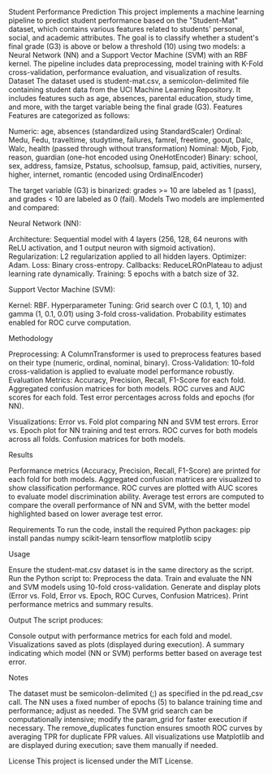 Student Performance Prediction
This project implements a machine learning pipeline to predict student performance based on the "Student-Mat" dataset, which contains various features related to students' personal, social, and academic attributes. The goal is to classify whether a student's final grade (G3) is above or below a threshold (10) using two models: a Neural Network (NN) and a Support Vector Machine (SVM) with an RBF kernel. The pipeline includes data preprocessing, model training with K-Fold cross-validation, performance evaluation, and visualization of results.
Dataset
The dataset used is student-mat.csv, a semicolon-delimited file containing student data from the UCI Machine Learning Repository. It includes features such as age, absences, parental education, study time, and more, with the target variable being the final grade (G3).
Features
Features are categorized as follows:

Numeric: age, absences (standardized using StandardScaler)
Ordinal: Medu, Fedu, traveltime, studytime, failures, famrel, freetime, goout, Dalc, Walc, health (passed through without transformation)
Nominal: Mjob, Fjob, reason, guardian (one-hot encoded using OneHotEncoder)
Binary: school, sex, address, famsize, Pstatus, schoolsup, famsup, paid, activities, nursery, higher, internet, romantic (encoded using OrdinalEncoder)

The target variable (G3) is binarized: grades >= 10 are labeled as 1 (pass), and grades < 10 are labeled as 0 (fail).
Models
Two models are implemented and compared:

Neural Network (NN):

Architecture: Sequential model with 4 layers (256, 128, 64 neurons with ReLU activation, and 1 output neuron with sigmoid activation).
Regularization: L2 regularization applied to all hidden layers.
Optimizer: Adam.
Loss: Binary cross-entropy.
Callbacks: ReduceLROnPlateau to adjust learning rate dynamically.
Training: 5 epochs with a batch size of 32.


Support Vector Machine (SVM):

Kernel: RBF.
Hyperparameter Tuning: Grid search over C (0.1, 1, 10) and gamma (1, 0.1, 0.01) using 3-fold cross-validation.
Probability estimates enabled for ROC curve computation.



Methodology

Preprocessing: A ColumnTransformer is used to preprocess features based on their type (numeric, ordinal, nominal, binary).
Cross-Validation: 10-fold cross-validation is applied to evaluate model performance robustly.
Evaluation Metrics:
Accuracy, Precision, Recall, F1-Score for each fold.
Aggregated confusion matrices for both models.
ROC curves and AUC scores for each fold.
Test error percentages across folds and epochs (for NN).


Visualizations:
Error vs. Fold plot comparing NN and SVM test errors.
Error vs. Epoch plot for NN training and test errors.
ROC curves for both models across all folds.
Confusion matrices for both models.



Results

Performance metrics (Accuracy, Precision, Recall, F1-Score) are printed for each fold for both models.
Aggregated confusion matrices are visualized to show classification performance.
ROC curves are plotted with AUC scores to evaluate model discrimination ability.
Average test errors are computed to compare the overall performance of NN and SVM, with the better model highlighted based on lower average test error.

Requirements
To run the code, install the required Python packages:
pip install pandas numpy scikit-learn tensorflow matplotlib scipy

Usage

Ensure the student-mat.csv dataset is in the same directory as the script.
Run the Python script to:
Preprocess the data.
Train and evaluate the NN and SVM models using 10-fold cross-validation.
Generate and display plots (Error vs. Fold, Error vs. Epoch, ROC Curves, Confusion Matrices).
Print performance metrics and summary results.



Output
The script produces:

Console output with performance metrics for each fold and model.
Visualizations saved as plots (displayed during execution).
A summary indicating which model (NN or SVM) performs better based on average test error.

Notes

The dataset must be semicolon-delimited (;) as specified in the pd.read_csv call.
The NN uses a fixed number of epochs (5) to balance training time and performance; adjust as needed.
The SVM grid search can be computationally intensive; modify the param_grid for faster execution if necessary.
The remove_duplicates function ensures smooth ROC curves by averaging TPR for duplicate FPR values.
All visualizations use Matplotlib and are displayed during execution; save them manually if needed.

License
This project is licensed under the MIT License.
